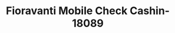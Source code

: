 ---
f_zip-code: 18974
f_state-code: PA
title: Fioravanti Mobile Check Cashin-18089
f_phone: 215-953-7718
f_city-only: Warminster
f_address: 349 Hardwood Ln Warminster
f_location-unique-id: '18089'
slug: fioravanti-mobile-check-cashin-18089
updated-on: '2024-05-30T13:46:58.046Z'
created-on: '2024-05-30T13:36:59.803Z'
published-on: '2024-05-30T13:54:32.469Z'
f_city-state: cms/city/warminster-pa.md
f_company: cms/company/fioravanti-mobile-check-cashin.md
f_state: cms/state/pennsylvania.md
layout: '[payday-loan].html'
tags: payday-loan
---